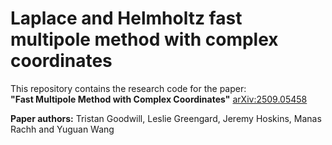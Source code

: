 # Laplace and Helmholtz fast multipole method with complex coordinates 

This repository contains the research code for the paper:  
**"Fast Multipole Method with Complex Coordinates"**  [arXiv:2509.05458](https://arxiv.org/abs/2509.05458)

**Paper authors:** Tristan Goodwill, Leslie Greengard, Jeremy Hoskins, Manas Rachh and Yuguan Wang 
